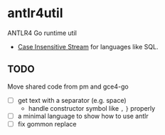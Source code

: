 # antlr4util

ANTLR4 Go runtime util

- [Case Insensitive Stream](case_insensitive_stream.go) for languages like SQL.

## TODO

Move shared code from pm and gce4-go

- [ ] get text with a separator (e.g. space)
  - handle constructor symbol like `,` `}` properly
- [ ] a minimal language to show how to use antlr
- [ ] fix gommon replace